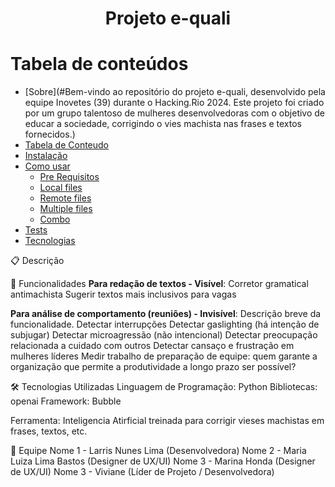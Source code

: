 <h1 align="center">Projeto e-quali</h1>

Tabela de conteúdos
=================
<!--ts-->
   * [Sobre](#Bem-vindo ao repositório do projeto e-quali, desenvolvido pela equipe Inovetes (39) durante o Hacking.Rio 2024. Este projeto foi criado por um grupo talentoso de mulheres desenvolvedoras com o objetivo de educar a sociedade, corrigindo o vies machista nas frases e textos fornecidos.)
   * [Tabela de Conteudo](#tabela-de-conteudo)
   * [Instalação](#instalacao)
   * [Como usar](#como-usar)
      * [Pre Requisitos](#pre-requisitos)
      * [Local files](#local-files)
      * [Remote files](#remote-files)
      * [Multiple files](#multiple-files)
      * [Combo](#combo)
   * [Tests](#testes)
   * [Tecnologias](#tecnologias)
<!--te-->
 
📋 Descrição





🚀 Funcionalidades
**Para redação de textos - Visível**: 
  Corretor gramatical antimachista
  Sugerir textos mais inclusivos para vagas
  
**Para análise de comportamento (reuniões) - Invisível**: Descrição breve da funcionalidade.
  Detectar interrupções
  Detectar gaslighting (há intenção de subjugar)
  Detectar microagressão (não intencional)
  Detectar preocupação relacionada a cuidado com outros
  Detectar cansaço e frustração em mulheres líderes
  Medir trabalho de preparação de equipe: quem garante a organização que permite a produtividade a longo prazo ser possível?
  
🛠️ Tecnologias Utilizadas
Linguagem de Programação: Python
Bibliotecas: openai
Framework: Bubble

Ferramenta: Inteligencia Atirficial treinada para corrigir vieses machistas em frases, textos, etc.

👥 Equipe
Nome 1 - Larris Nunes Lima (Desenvolvedora)
Nome 2 - Maria Luiza Lima Bastos (Designer de UX/UI)
Nome 3 - Marina Honda (Designer de UX/UI)
Nome 3 - Viviane (Líder de Projeto / Desenvolvedora)
